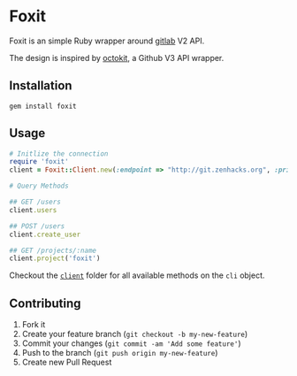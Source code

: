 # Foxit

Foxit is an simple Ruby wrapper around [gitlab](https://github.com/gitlabhq/gitlabhq/tree/master/doc/api) V2 API.

The design is inspired by [octokit](https://github.com/pengwynn/octokit), a Github V3 API wrapper.

## Installation

    gem install foxit

## Usage

```ruby
# Initlize the connection
require 'foxit'
client = Foxit::Client.new(:endpoint => "http://git.zenhacks.org", :private_token => "secret")       

# Query Methods

## GET /users
client.users

## POST /users
client.create_user

## GET /projects/:name
client.project('foxit')

```

Checkout the [`client`](https://github.com/yangchenyun/foxit/tree/master/lib/foxit/client) folder for all available methods on the `cli` object.

## Contributing

1. Fork it
2. Create your feature branch (`git checkout -b my-new-feature`)
3. Commit your changes (`git commit -am 'Add some feature'`)
4. Push to the branch (`git push origin my-new-feature`)
5. Create new Pull Request
